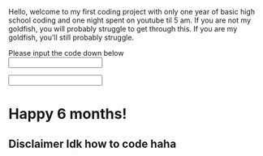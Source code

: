 Hello, welcome to my first coding project with only one year of basic high school coding and one night spent on youtube til 5 am. If you are not my goldfish, you will probably struggle to get through this. If you are my goldfish, you'll still probably struggle.
<br>
<body>
Please input the code down below
<form class="passform">
    <input type="password" required id="pass1>
              <input type="submit">
</form>
    <input type="text" name="input_field">
<h1> Happy 6 months!</h1>
<h2> Disclaimer Idk how to code haha</h2>
 </body>
